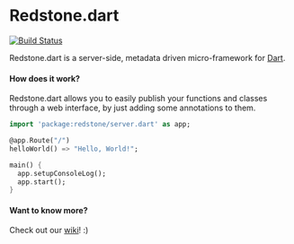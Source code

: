 # Redstone.dart

[![Build Status](https://drone.io/github.com/luizmineo/redstone.dart/status.png)](https://drone.io/github.com/luizmineo/redstone.dart/latest)

Redstone.dart is a server-side, metadata driven micro-framework for [Dart](https://www.dartlang.org/).

#### How does it work?
Redstone.dart allows you to easily publish your functions and classes through a web interface, by just adding some annotations to them.

```dart
import 'package:redstone/server.dart' as app;

@app.Route("/")
helloWorld() => "Hello, World!";

main() {
  app.setupConsoleLog();
  app.start();
}
```

#### Want to know more?

Check out our [wiki](https://github.com/luizmineo/redstone.dart/wiki)! :)
